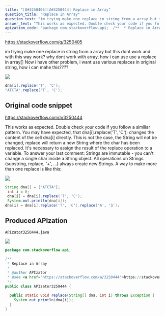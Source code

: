 ```yaml
---
title: "[Q#3250405][A#3250444] Replace in Array"
question_title: "Replace in Array"
question_text: "im trying make one replace in string from a array but this dont work and with this way work? why dont work with array, how i can use use a replace in array[] Now i have other problem, i want use various replaces in original string, how i can mahe this????"
answer_text: "This works as expected. Double check your code if you follow a similiar pattern. You may have expected, that dna[i].replace('T', 'C'); changes the content of the cell dna[i] directly. This is not the case, the String will not be changed, replace will return a new String where the char has been replaced. It's necessary to assign the result of the replace operation to a variable. To answer your last comment: Strings are immutable - you can't change a single char inside a String object. All operations on Strings (substring, replace, '+', ...) always create new Strings. A way to make more than one replace is like this:"
apization_code: "package com.stackoverflow.api;  /**  * Replace in Array  *  * @author APIzator  * @see <a href=\"https://stackoverflow.com/a/3250444\">https://stackoverflow.com/a/3250444</a>  */ public class APIzator3250444 {    public static void replace(String[] dna, int i) throws Exception {     System.out.println(dna[i]);   } }"
---
```


https://stackoverflow.com/q/3250405

im trying make one replace in string from a array but this dont work
and with this way work?
why dont work with array, how i can use use a replace in array[]
Now i have other problem, i want use various replaces in original string, how i can mahe this????


<div class="code-logo"><img src="/stackoverflow.png" /></div>

```java
dna[i].replace('T', 'C');
"ATCTA".replace('T', 'C');
```


## Original code snippet

https://stackoverflow.com/a/3250444

This works as expected. Double check your code if you follow a similiar pattern.
You may have expected, that dna[i].replace(&#x27;T&#x27;, &#x27;C&#x27;); changes the content of the cell dna[i] directly. This is not the case, the String will not be changed, replace will return a new String where the char has been replaced. It&#x27;s necessary to assign the result of the replace operation to a variable.
To answer your last comment:
Strings are immutable - you can&#x27;t change a single char inside a String object. All operations on Strings (substring, replace, &#x27;+&#x27;, ...) always create new Strings.
A way to make more than one replace is like this:

<div class="code-logo"><img src="/stackoverflow.png" /></div>

```java
String dna[] = {"ATCTA"};
 int i = 0;
 dna[i] = dna[i].replace('T', 'C');
 System.out.println(dna[i]);
dna[i] = dna[i].replace('T', 'C').replace('A', 'S');
```

## Produced APIzation

[`APIzator3250444.java`](https://github.com/pasqualesalza/apization/raw/main/data/search/APIzator3250444.java)

<div class="code-logo"><img src="/apizator.png" /></div>

```java
package com.stackoverflow.api;

/**
 * Replace in Array
 *
 * @author APIzator
 * @see <a href="https://stackoverflow.com/a/3250444">https://stackoverflow.com/a/3250444</a>
 */
public class APIzator3250444 {

  public static void replace(String[] dna, int i) throws Exception {
    System.out.println(dna[i]);
  }
}

```